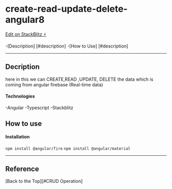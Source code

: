 # create-read-update-delete-angular8

[Edit on StackBlitz ⚡️](https://stackblitz.com/edit/create-read-update-delete-angular8)


-[Description] [#description]
-[How to Use] [#description]


---
## Decription 
 here in this we can  CREATE,READ ,UPDATE, DELETE the data which is coming from angular
 firebase (Real-time data)

####  Technologies

-Angular
-Typescript
-Stackblitz

## How to use 

#### Installation 

 `npm install @angular/fire` 
 `npm install @angular/material`

---
## Reference
[Back to the Top][#CRUD Operation]
